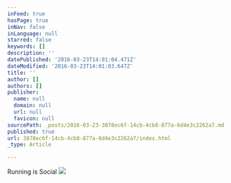 ```yaml
---
inFeed: true
hasPage: true
inNav: false
inLanguage: null
starred: false
keywords: []
description: ''
datePublished: '2016-03-23T14:01:04.471Z'
dateModified: '2016-03-23T14:01:03.647Z'
title: ''
author: []
authors: []
publisher:
  name: null
  domain: null
  url: null
  favicon: null
sourcePath: _posts/2016-03-23-3878ec6f-14cb-4cb8-877a-6d4e3c2262a7.md
published: true
url: 3878ec6f-14cb-4cb8-877a-6d4e3c2262a7/index.html
_type: Article

---
```

Running is Social
![](https://the-grid-user-content.s3-us-west-2.amazonaws.com/b1a93952-1979-4a5a-9050-fac5a40c21c3.jpg)